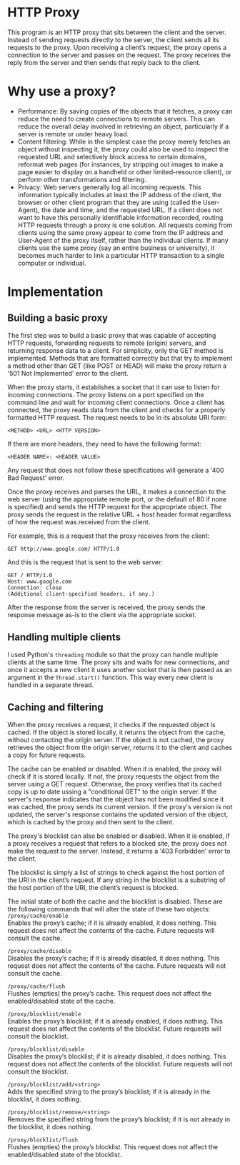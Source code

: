# HTTP Proxy
This program is an HTTP proxy that sits between the client and the server.
Instead of sending requests directly to the server, the client sends all 
its requests to the proxy. Upon receiving a client’s request, the proxy 
opens a connection to the server and passes on the request. The proxy receives 
the reply from the server and then sends that reply back to the client.

# Why use a proxy?
- Performance: By saving copies of the objects that it fetches, a proxy can 
  reduce the need to create connections to remote servers. This can reduce the 
  overall delay involved in retrieving an object, particularly if a server is 
  remote or under heavy load.
- Content filtering: While in the simplest case the proxy merely fetches an object 
  without inspecting it, the proxy could also be used to inspect the requested URL 
  and selectively block access to certain domains, reformat web pages (for instances, 
  by stripping out images to make a page easier to display on a handheld or other 
  limited-resource client), or perform other transformations and filtering.
- Privacy: Web servers generally log all incoming requests. This information typically 
  includes at least the IP address of the client, the browser or other client program 
  that they are using (called the User-Agent), the date and time, and the requested URL. 
  If a client does not want to have this personally identifiable information recorded, 
  routing HTTP requests through a proxy is one solution. All requests coming from clients 
  using the same proxy appear to come from the IP address and User-Agent of the proxy 
  itself, rather than the individual clients. If many clients use the same proxy 
  (say an entire business or university), it becomes much harder to link a particular HTTP 
  transaction to a single computer or individual. 
  
# Implementation
## Building a basic proxy
The first step was to build a basic proxy that was capable of accepting HTTP
requests, forwarding requests to remote (origin) servers, and returning response data to a client. For simplicity, only the GET method is implemented. Methods that are formatted correctly but that try to implement a method other than GET (like POST or HEAD) will make the proxy return a '501 Not Implemented' error to the client.

When the proxy starts, it establishes a socket that it can use to listen for incoming connections. The proxy listens on a port specified on the command line and wait for incoming client connections. Once a client has connected, the proxy reads data from the client and checks for a properly formatted HTTP request. The request needs to be in its absolute URI form:
```
<METHOD> <URL> <HTTP VERSION>
```
If there are more headers, they need to have the following format:
```
<HEADER NAME>: <HEADER VALUE>
```
Any request that does not follow these specifications will generate a '400 Bad Request' error.

Once the proxy receives and parses the URL, it makes a connection to the web server (using the appropriate remote port, or the default of 80 if none is specified) and sends the HTTP request for the appropriate object. The proxy sends the request in the relative URL + host header format regardless of how the request was received from the client.

For example, this is a request that the proxy receives from the client:
```
GET http://www.google.com/ HTTP/1.0
```
And this is the request that is sent to the web server:
```
GET / HTTP/1.0
Host: www.google.com
Connection: close
(Additional client-specified headers, if any.)
```

After the response from the server is received, the proxy sends the response message as-is to the client via the appropriate socket.

## Handling multiple clients
I used Python's `threading` module so that the proxy can handle multiple clients at the same time. The proxy sits and waits for new connections, and once it accepts a new client it uses another socket that is then passed as an argument in the `Thread.start()` function. This way every new client is handled in a separate thread.

## Caching and filtering
When the proxy receives a request, it checks if the requested object is cached. If the object is stored locally, it returns the object from the cache, without contacting the origin server. If the object is not cached, the proxy retrieves the object from the origin server, returns it to the client and caches a copy for future requests.

The cache can be enabled or disabled. When it is enabled, the proxy will check if it is stored locally. If not, the proxy requests the object from the server using a GET request. Otherwise, the proxy verifies that its cached copy is up to date ussing a "conditional GET" to the origin server. 
If the server's response indicates that the object has not been modified since it was cached, the proxy sends its current version. If the proxy's version is not updated, the server's response contains the updated version of the object, which is cached by the proxy and then sent to the client.

The proxy's blocklist can also be enabled or disabled. When it is enabled, if a proxy receives a request that refers to a blocked site, the proxy does not make the request to the server. Instead, it returns a '403 Forbidden' error to the client.

The blocklist is simply a list of strings to check against the host portion of the URI in the client’s request. If any string in the blocklist is a substring of the host portion of the URI, the client’s request is blocked.

The initial state of both the cache and the blocklist is disabled. These are the following commands that will alter the state of these two objects:
`/proxy/cache/enable`  
Enables the proxy’s cache; if it is already enabled, it does nothing. This request does not affect the contents of the cache. Future requests will consult the cache.

`/proxy/cache/disable`  
Disables the proxy’s cache; if it is already disabled, it does nothing. This request does not affect the contents of the cache. Future requests will not consult the cache.

`/proxy/cache/flush`  
Flushes (empties) the proxy’s cache. This request does not affect the enabled/disabled state of the cache.

`/proxy/blocklist/enable`  
Enables the proxy’s blocklist; if it is already enabled, it does nothing. This request does not affect the contents of the blocklist. Future requests will consult the blocklist.

`/proxy/blocklist/disable`  
Disables the proxy’s blocklist; if it is already disabled, it does nothing. This request does not affect the contents of the blocklist. Future requests will not consult the blocklist.

`/proxy/blocklist/add/<string>`  
Adds the specified string to the proxy’s blocklist; if it is already in the blocklist, it does nothing.

`/proxy/blocklist/remove/<string>`  
Removes the specified string from the proxy’s blocklist; if it is not already in the blocklist, it does nothing.

`/proxy/blocklist/flush`  
Flushes (empties) the proxy’s blocklist. This request does not affect the enabled/disabled state of the blocklist.
